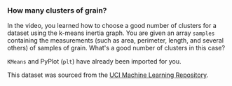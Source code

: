 ### How many clusters of grain?

In the video, you learned how to choose a good number of clusters for a dataset using the k-means inertia graph. You are given an array `samples` containing the measurements (such as area, perimeter, length, and several others) of samples of grain. What's a good number of clusters in this case?

`KMeans` and PyPlot (`plt`) have already been imported for you.

This dataset was sourced from the [UCI Machine Learning Repository](https://archive.ics.uci.edu/ml/datasets/seeds).
